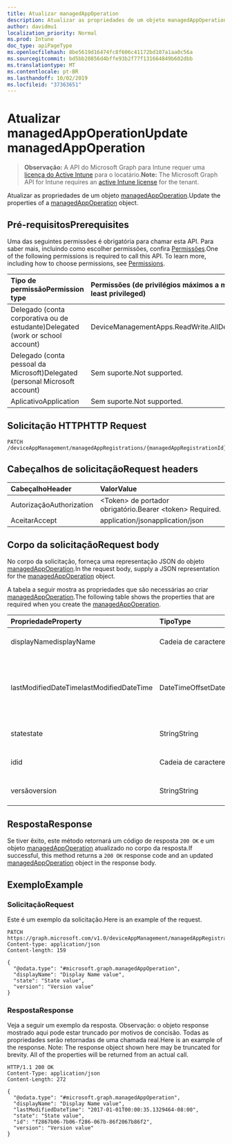 ```yaml
---
title: Atualizar managedAppOperation
description: Atualizar as propriedades de um objeto managedAppOperation.
author: davidmu1
localization_priority: Normal
ms.prod: Intune
doc_type: apiPageType
ms.openlocfilehash: 8be5619d16474fc8f606c41172bd107a1aa0c56a
ms.sourcegitcommit: bd5bb20856d4bffe93b2f77f131664849b602dbb
ms.translationtype: MT
ms.contentlocale: pt-BR
ms.lasthandoff: 10/02/2019
ms.locfileid: "37363651"
---
```

# <a name="update-managedappoperation"></a><span data-ttu-id="b0dc7-103">Atualizar managedAppOperation</span><span class="sxs-lookup"><span data-stu-id="b0dc7-103">Update managedAppOperation</span></span>

> <span data-ttu-id="b0dc7-104">**Observação:** A API do Microsoft Graph para Intune requer uma [licença do Active Intune](https://go.microsoft.com/fwlink/?linkid=839381) para o locatário.</span><span class="sxs-lookup"><span data-stu-id="b0dc7-104">**Note:** The Microsoft Graph API for Intune requires an [active Intune license](https://go.microsoft.com/fwlink/?linkid=839381) for the tenant.</span></span>

<span data-ttu-id="b0dc7-105">Atualizar as propriedades de um objeto [managedAppOperation](../resources/intune-mam-managedappoperation.md).</span><span class="sxs-lookup"><span data-stu-id="b0dc7-105">Update the properties of a [managedAppOperation](../resources/intune-mam-managedappoperation.md) object.</span></span>

## <a name="prerequisites"></a><span data-ttu-id="b0dc7-106">Pré-requisitos</span><span class="sxs-lookup"><span data-stu-id="b0dc7-106">Prerequisites</span></span>
<span data-ttu-id="b0dc7-p101">Uma das seguintes permissões é obrigatória para chamar esta API. Para saber mais, incluindo como escolher permissões, confira [Permissões](/graph/permissions-reference).</span><span class="sxs-lookup"><span data-stu-id="b0dc7-p101">One of the following permissions is required to call this API. To learn more, including how to choose permissions, see [Permissions](/graph/permissions-reference).</span></span>

|<span data-ttu-id="b0dc7-109">Tipo de permissão</span><span class="sxs-lookup"><span data-stu-id="b0dc7-109">Permission type</span></span>|<span data-ttu-id="b0dc7-110">Permissões (de privilégios máximos a mínimos)</span><span class="sxs-lookup"><span data-stu-id="b0dc7-110">Permissions (from most to least privileged)</span></span>|
|:---|:---|
|<span data-ttu-id="b0dc7-111">Delegado (conta corporativa ou de estudante)</span><span class="sxs-lookup"><span data-stu-id="b0dc7-111">Delegated (work or school account)</span></span>|<span data-ttu-id="b0dc7-112">DeviceManagementApps.ReadWrite.All</span><span class="sxs-lookup"><span data-stu-id="b0dc7-112">DeviceManagementApps.ReadWrite.All</span></span>|
|<span data-ttu-id="b0dc7-113">Delegado (conta pessoal da Microsoft)</span><span class="sxs-lookup"><span data-stu-id="b0dc7-113">Delegated (personal Microsoft account)</span></span>|<span data-ttu-id="b0dc7-114">Sem suporte.</span><span class="sxs-lookup"><span data-stu-id="b0dc7-114">Not supported.</span></span>|
|<span data-ttu-id="b0dc7-115">Aplicativo</span><span class="sxs-lookup"><span data-stu-id="b0dc7-115">Application</span></span>|<span data-ttu-id="b0dc7-116">Sem suporte.</span><span class="sxs-lookup"><span data-stu-id="b0dc7-116">Not supported.</span></span>|

## <a name="http-request"></a><span data-ttu-id="b0dc7-117">Solicitação HTTP</span><span class="sxs-lookup"><span data-stu-id="b0dc7-117">HTTP Request</span></span>
<!-- {
  "blockType": "ignored"
}
-->
``` http
PATCH /deviceAppManagement/managedAppRegistrations/{managedAppRegistrationId}/operations/{managedAppOperationId}
```

## <a name="request-headers"></a><span data-ttu-id="b0dc7-118">Cabeçalhos de solicitação</span><span class="sxs-lookup"><span data-stu-id="b0dc7-118">Request headers</span></span>
|<span data-ttu-id="b0dc7-119">Cabeçalho</span><span class="sxs-lookup"><span data-stu-id="b0dc7-119">Header</span></span>|<span data-ttu-id="b0dc7-120">Valor</span><span class="sxs-lookup"><span data-stu-id="b0dc7-120">Value</span></span>|
|:---|:---|
|<span data-ttu-id="b0dc7-121">Autorização</span><span class="sxs-lookup"><span data-stu-id="b0dc7-121">Authorization</span></span>|<span data-ttu-id="b0dc7-122">&lt;Token&gt; de portador obrigatório.</span><span class="sxs-lookup"><span data-stu-id="b0dc7-122">Bearer &lt;token&gt; Required.</span></span>|
|<span data-ttu-id="b0dc7-123">Aceitar</span><span class="sxs-lookup"><span data-stu-id="b0dc7-123">Accept</span></span>|<span data-ttu-id="b0dc7-124">application/json</span><span class="sxs-lookup"><span data-stu-id="b0dc7-124">application/json</span></span>|

## <a name="request-body"></a><span data-ttu-id="b0dc7-125">Corpo da solicitação</span><span class="sxs-lookup"><span data-stu-id="b0dc7-125">Request body</span></span>
<span data-ttu-id="b0dc7-126">No corpo da solicitação, forneça uma representação JSON do objeto [managedAppOperation](../resources/intune-mam-managedappoperation.md).</span><span class="sxs-lookup"><span data-stu-id="b0dc7-126">In the request body, supply a JSON representation for the [managedAppOperation](../resources/intune-mam-managedappoperation.md) object.</span></span>

<span data-ttu-id="b0dc7-127">A tabela a seguir mostra as propriedades que são necessárias ao criar [managedAppOperation](../resources/intune-mam-managedappoperation.md).</span><span class="sxs-lookup"><span data-stu-id="b0dc7-127">The following table shows the properties that are required when you create the [managedAppOperation](../resources/intune-mam-managedappoperation.md).</span></span>

|<span data-ttu-id="b0dc7-128">Propriedade</span><span class="sxs-lookup"><span data-stu-id="b0dc7-128">Property</span></span>|<span data-ttu-id="b0dc7-129">Tipo</span><span class="sxs-lookup"><span data-stu-id="b0dc7-129">Type</span></span>|<span data-ttu-id="b0dc7-130">Descrição</span><span class="sxs-lookup"><span data-stu-id="b0dc7-130">Description</span></span>|
|:---|:---|:---|
|<span data-ttu-id="b0dc7-131">displayName</span><span class="sxs-lookup"><span data-stu-id="b0dc7-131">displayName</span></span>|<span data-ttu-id="b0dc7-132">Cadeia de caracteres</span><span class="sxs-lookup"><span data-stu-id="b0dc7-132">String</span></span>|<span data-ttu-id="b0dc7-133">O nome da operação.</span><span class="sxs-lookup"><span data-stu-id="b0dc7-133">The operation name.</span></span>|
|<span data-ttu-id="b0dc7-134">lastModifiedDateTime</span><span class="sxs-lookup"><span data-stu-id="b0dc7-134">lastModifiedDateTime</span></span>|<span data-ttu-id="b0dc7-135">DateTimeOffset</span><span class="sxs-lookup"><span data-stu-id="b0dc7-135">DateTimeOffset</span></span>|<span data-ttu-id="b0dc7-136">Última vez em que a operação de aplicativo foi modificada.</span><span class="sxs-lookup"><span data-stu-id="b0dc7-136">The last time the app operation was modified.</span></span>|
|<span data-ttu-id="b0dc7-137">state</span><span class="sxs-lookup"><span data-stu-id="b0dc7-137">state</span></span>|<span data-ttu-id="b0dc7-138">String</span><span class="sxs-lookup"><span data-stu-id="b0dc7-138">String</span></span>|<span data-ttu-id="b0dc7-139">O estado atual da operação</span><span class="sxs-lookup"><span data-stu-id="b0dc7-139">The current state of the operation</span></span>|
|<span data-ttu-id="b0dc7-140">id</span><span class="sxs-lookup"><span data-stu-id="b0dc7-140">id</span></span>|<span data-ttu-id="b0dc7-141">Cadeia de caracteres</span><span class="sxs-lookup"><span data-stu-id="b0dc7-141">String</span></span>|<span data-ttu-id="b0dc7-142">Chave da entidade.</span><span class="sxs-lookup"><span data-stu-id="b0dc7-142">Key of the entity.</span></span>|
|<span data-ttu-id="b0dc7-143">versão</span><span class="sxs-lookup"><span data-stu-id="b0dc7-143">version</span></span>|<span data-ttu-id="b0dc7-144">String</span><span class="sxs-lookup"><span data-stu-id="b0dc7-144">String</span></span>|<span data-ttu-id="b0dc7-145">Versão da entidade.</span><span class="sxs-lookup"><span data-stu-id="b0dc7-145">Version of the entity.</span></span>|



## <a name="response"></a><span data-ttu-id="b0dc7-146">Resposta</span><span class="sxs-lookup"><span data-stu-id="b0dc7-146">Response</span></span>
<span data-ttu-id="b0dc7-147">Se tiver êxito, este método retornará um código de resposta `200 OK` e um objeto [managedAppOperation](../resources/intune-mam-managedappoperation.md) atualizado no corpo da resposta.</span><span class="sxs-lookup"><span data-stu-id="b0dc7-147">If successful, this method returns a `200 OK` response code and an updated [managedAppOperation](../resources/intune-mam-managedappoperation.md) object in the response body.</span></span>

## <a name="example"></a><span data-ttu-id="b0dc7-148">Exemplo</span><span class="sxs-lookup"><span data-stu-id="b0dc7-148">Example</span></span>

### <a name="request"></a><span data-ttu-id="b0dc7-149">Solicitação</span><span class="sxs-lookup"><span data-stu-id="b0dc7-149">Request</span></span>
<span data-ttu-id="b0dc7-150">Este é um exemplo da solicitação.</span><span class="sxs-lookup"><span data-stu-id="b0dc7-150">Here is an example of the request.</span></span>
``` http
PATCH https://graph.microsoft.com/v1.0/deviceAppManagement/managedAppRegistrations/{managedAppRegistrationId}/operations/{managedAppOperationId}
Content-type: application/json
Content-length: 159

{
  "@odata.type": "#microsoft.graph.managedAppOperation",
  "displayName": "Display Name value",
  "state": "State value",
  "version": "Version value"
}
```

### <a name="response"></a><span data-ttu-id="b0dc7-151">Resposta</span><span class="sxs-lookup"><span data-stu-id="b0dc7-151">Response</span></span>
<span data-ttu-id="b0dc7-p102">Veja a seguir um exemplo da resposta. Observação: o objeto response mostrado aqui pode estar truncado por motivos de concisão. Todas as propriedades serão retornadas de uma chamada real.</span><span class="sxs-lookup"><span data-stu-id="b0dc7-p102">Here is an example of the response. Note: The response object shown here may be truncated for brevity. All of the properties will be returned from an actual call.</span></span>
``` http
HTTP/1.1 200 OK
Content-Type: application/json
Content-Length: 272

{
  "@odata.type": "#microsoft.graph.managedAppOperation",
  "displayName": "Display Name value",
  "lastModifiedDateTime": "2017-01-01T00:00:35.1329464-08:00",
  "state": "State value",
  "id": "f2867b06-7b06-f286-067b-86f2067b86f2",
  "version": "Version value"
}
```




